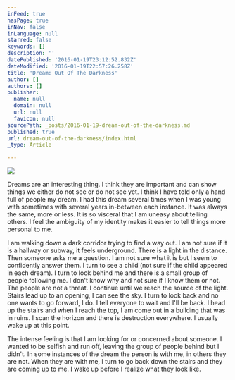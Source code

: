 ```yaml
---
inFeed: true
hasPage: true
inNav: false
inLanguage: null
starred: false
keywords: []
description: ''
datePublished: '2016-01-19T23:12:52.832Z'
dateModified: '2016-01-19T22:57:26.258Z'
title: 'Dream: Out Of The Darkness'
author: []
authors: []
publisher:
  name: null
  domain: null
  url: null
  favicon: null
sourcePath: _posts/2016-01-19-dream-out-of-the-darkness.md
published: true
url: dream-out-of-the-darkness/index.html
_type: Article

---
```

![](https://the-grid-user-content.s3-us-west-2.amazonaws.com/e8ca4067-4c9e-47c6-ad52-e70b1a0b6a17.jpg)

Dreams are an interesting thing. I think they are important and can show things we either do not see or do not see yet. I think I have told only a hand full of people my dream. I had this dream several times when I was young with sometimes with several years in-between each instance. It was always the same, more or less. It is so visceral that I am uneasy about telling others. I feel the ambiguity of my identity makes it easier to tell things more personal to me.

I am walking down a dark corridor trying to find a way out. I am not sure if it is a hallway or subway, it feels underground. There is a light in the distance. Then someone asks me a question. I am not sure what it is but I seem to confidently answer them. I turn to see a child (not sure if the child appeared in each dream). I turn to look behind me and there is a small group of people following me. I don't know why and not sure if I know them or not. The people are not a threat. I continue until we reach the source of the light. Stairs lead up to an opening, I can see the sky. I turn to look back and no one wants to go forward, I do. I tell everyone to wait and I'll be back. I head up the stairs and when I reach the top, I am come out in a building that was in ruins. I scan the horizon and there is destruction everywhere. I usually wake up at this point.

The intense feeling is that I am looking for or concerned about someone. I wanted to be selfish and run off, leaving the group of people behind but I didn't. In some instances of the dream the person is with me, in others they are not. When they are with me, I turn to go back down the stairs and they are coming up to me. I wake up before I realize what they look like.